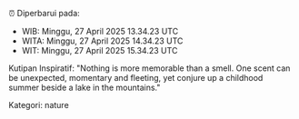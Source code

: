 ⏰ Diperbarui pada:
- WIB: Minggu, 27 April 2025 13.34.23 UTC
- WITA: Minggu, 27 April 2025 14.34.23 UTC
- WIT: Minggu, 27 April 2025 15.34.23 UTC

Kutipan Inspiratif:
"Nothing is more memorable than a smell. One scent can be unexpected, momentary and fleeting, yet conjure up a childhood summer beside a lake in the mountains."


Kategori: nature

